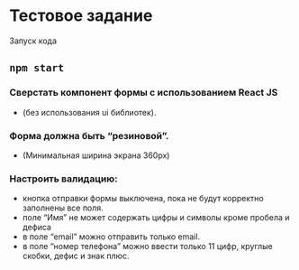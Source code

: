 # Тестовое задание

Запуск кода

## `npm start`

### Сверстать компонент формы с использованием React JS

- (без использования ui библиотек).

### Форма должна быть “резиновой”.

- (Минимальная ширина экрана 360px)

### Настроить валидацию:

- кнопка отправки формы выключена, пока не будут корректно заполнены все поля.
- поле “Имя” не может содержать цифры и символы кроме пробела и дефиса
- в поле “email” можно отправить только email.
- в поле “номер телефона” можно ввести только 11 цифр, круглые скобки, дефис и знак плюс.
